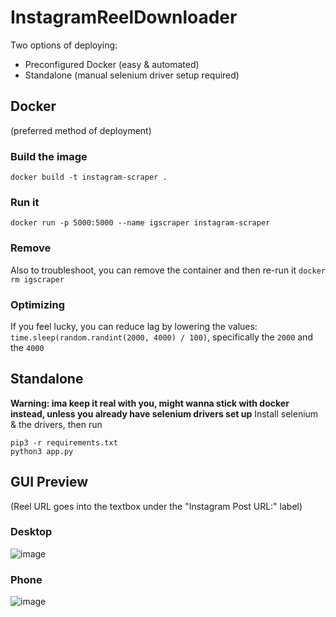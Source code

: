 # InstagramReelDownloader
Two options of deploying:
- Preconfigured Docker (easy & automated)
- Standalone (manual selenium driver setup required)
## Docker
(preferred method of deployment)
###  Build the image
`docker build -t instagram-scraper .`
### Run it
`docker run -p 5000:5000 --name igscraper instagram-scraper`

### Remove
Also to troubleshoot, you can remove the container and then re-run it `docker rm igscraper` 

### Optimizing
If you feel lucky, you can reduce lag by lowering the values: `time.sleep(random.randint(2000, 4000) / 100)`, specifically the `2000` and the `4000`
## Standalone
**Warning: ima keep it real with you, might wanna stick with docker instead, unless you already have selenium drivers set up**
Install selenium & the drivers, then run
```
pip3 -r requirements.txt
python3 app.py
```
## GUI Preview
(Reel URL goes into the textbox under the "Instagram Post URL:" label)
### Desktop
![image](https://github.com/user-attachments/assets/e00871de-96fc-4b3a-9398-0b7866c8d46f)

### Phone
![image](https://github.com/user-attachments/assets/a4b15495-9971-4b2b-bebb-11ff5e908938)
